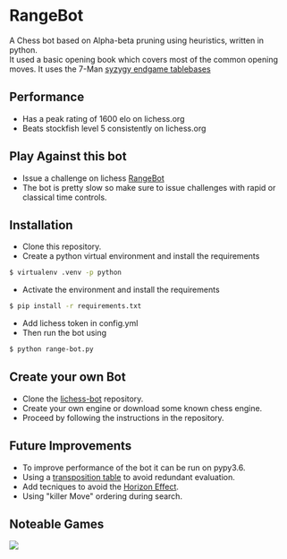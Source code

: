 # RangeBot

A Chess bot based on Alpha-beta pruning using heuristics, written in python.  
It used a basic opening book which covers most of the common opening moves.
It uses the 7-Man [syzygy endgame tablebases](https://en.wikipedia.org/wiki/Endgame_tablebase)

## Performance

 - Has a peak rating of 1600 elo on lichess.org
 - Beats stockfish level 5 consistently on lichess.org

## Play Against this bot

  - Issue a challenge on lichess [RangeBot](https://lichess.org/@/RangeBot)
  - The bot is pretty slow so make sure to issue challenges with rapid or classical time controls.

## Installation
- Clone this repository.
- Create a python virtual environment and install the requirements
 ```sh
$ virtualenv .venv -p python
```
 - Activate the environment and install the requirements
```sh
$ pip install -r requirements.txt
```
 - Add lichess token in config.yml
 - Then run the bot using
```sh
$ python range-bot.py
```
## Create your own Bot
 - Clone the [lichess-bot](https://github.com/ShailChoksi/lichess-bot) repository.
 - Create your own engine or download some known chess engine.
 - Proceed by following the instructions in the repository.

## Future Improvements
 - To improve performance of the bot it can be run on pypy3.6.
 - Using a [transposition table](https://en.wikipedia.org/wiki/Transposition_table) to avoid redundant evaluation.
 - Add tecniques to avoid the [Horizon Effect](https://en.wikipedia.org/wiki/Horizon_effect).
 - Using "killer Move" ordering during search.
 
## Noteable Games
![](https://lichess1.org/game/export/gif/KyzUgDyA.gif)